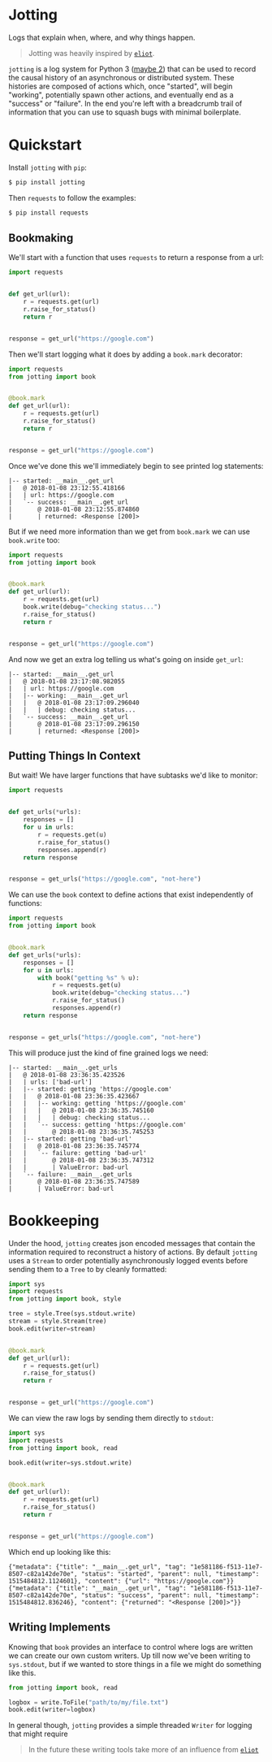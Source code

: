 # Jotting

Logs that explain when, where, and why things happen.

> Jotting was heavily inspired by [`eliot`](https://eliot.readthedocs.io/).

`jotting` is a log system for Python 3 ([maybe 2](https://github.com/rmorshea/jotting/issues/1)) that can be used to record the causal history of an asynchronous or distributed system. These histories are composed of actions which, once "started", will begin "working", potentially spawn other actions, and eventually end as a "success" or "failure". In the end you're left with a breadcrumb trail of information that you can use to squash bugs with minimal boilerplate.

# Quickstart

Install `jotting` with `pip`:

```bash
$ pip install jotting
```

Then `requests` to follow the examples:

```bash
$ pip install requests
```

## Bookmaking

We'll start with a function that uses `requests` to return a response from a url:

```python
import requests


def get_url(url):
    r = requests.get(url)
    r.raise_for_status()
    return r


response = get_url("https://google.com")
```

Then we'll start logging what it does by adding a `book.mark` decorator:

```python
import requests
from jotting import book


@book.mark
def get_url(url):
    r = requests.get(url)
    r.raise_for_status()
    return r


response = get_url("https://google.com")
```

Once we've done this we'll immediately begin to see printed log statements:

```
|-- started: __main__.get_url
|   @ 2018-01-08 23:12:55.418166
|   | url: https://google.com
|   `-- success: __main__.get_url
|       @ 2018-01-08 23:12:55.874860
|       | returned: <Response [200]>
```

But if we need more information than we get from `book.mark` we can use `book.write` too:

```python
import requests
from jotting import book


@book.mark
def get_url(url):
    r = requests.get(url)
    book.write(debug="checking status...")
    r.raise_for_status()
    return r


response = get_url("https://google.com")
```

And now we get an extra log telling us what's going on inside `get_url`:

```
|-- started: __main__.get_url
|   @ 2018-01-08 23:17:08.982055
|   | url: https://google.com
|   |-- working: __main__.get_url
|   |   @ 2018-01-08 23:17:09.296040
|   |   | debug: checking status...
|   `-- success: __main__.get_url
|       @ 2018-01-08 23:17:09.296150
|       | returned: <Response [200]>
```

## Putting Things In Context

But wait! We have larger functions that have subtasks we'd like to monitor:

```python
import requests


def get_urls(*urls):
    responses = []
    for u in urls:
        r = requests.get(u)
        r.raise_for_status()
        responses.append(r)
    return response


response = get_urls("https://google.com", "not-here")
```

We can use the `book` context to define actions that exist independently of functions:

```python
import requests
from jotting import book


@book.mark
def get_urls(*urls):
    responses = []
    for u in urls:
        with book("getting %s" % u):
            r = requests.get(u)
            book.write(debug="checking status...")
            r.raise_for_status()
            responses.append(r)
    return response


response = get_urls("https://google.com", "not-here")
```

This will produce just the kind of fine grained logs we need:

```
|-- started: __main__.get_urls
|   @ 2018-01-08 23:36:35.423526
|   | urls: ['bad-url']
|   |-- started: getting 'https://google.com'
|   |   @ 2018-01-08 23:36:35.423667
|   |   |-- working: getting 'https://google.com'
|   |   |   @ 2018-01-08 23:36:35.745160
|   |   |   | debug: checking status...
|   |   `-- success: getting 'https://google.com'
|   |       @ 2018-01-08 23:36:35.745253
|   |-- started: getting 'bad-url'
|   |   @ 2018-01-08 23:36:35.745774
|   |   `-- failure: getting 'bad-url'
|   |       @ 2018-01-08 23:36:35.747312
|   |       | ValueError: bad-url
|   `-- failure: __main__.get_urls
|       @ 2018-01-08 23:36:35.747589
|       | ValueError: bad-url
```

# Bookkeeping

Under the hood, `jotting` creates json encoded messages that contain the information
required to reconstruct a history of actions. By default `jotting` uses a `Stream`
to order potentially asynchronously logged events before sending them to a `Tree`
to by cleanly formatted:

```python
import sys
import requests
from jotting import book, style

tree = style.Tree(sys.stdout.write)
stream = style.Stream(tree)
book.edit(writer=stream)


@book.mark
def get_url(url):
    r = requests.get(url)
    r.raise_for_status()
    return r


response = get_url("https://google.com")
```

We can view the raw logs by sending them directly to `stdout`:

```python
import sys
import requests
from jotting import book, read

book.edit(writer=sys.stdout.write)


@book.mark
def get_url(url):
    r = requests.get(url)
    r.raise_for_status()
    return r


response = get_url("https://google.com")
```

Which end up looking like this:

```
{"metadata": {"title": "__main__.get_url", "tag": "1e581186-f513-11e7-8507-c82a142de70e", "status": "started", "parent": null, "timestamp": 1515484812.1124601}, "content": {"url": "https://google.com"}}
{"metadata": {"title": "__main__.get_url", "tag": "1e581186-f513-11e7-8507-c82a142de70e", "status": "success", "parent": null, "timestamp": 1515484812.836246}, "content": {"returned": "<Response [200]>"}}
```

## Writing Implements

Knowing that `book` provides an interface to control where logs are written we
can create our own custom writers. Up till now we've been writing to `sys.stdout`,
but if we wanted to store things in a file we might do something like this.

```python
from jotting import book, read

logbox = write.ToFile("path/to/my/file.txt")
book.edit(writer=logbox)
```

In general though, `jotting` provides a simple threaded `Writer` for logging
that might require

> In the future these writing tools take more of an influence from [`eliot`](https://github.com/ScatterHQ/eliot/blob/e5bf9ef81ecef474803786575e9dafa6b40a4d65/eliot/logwriter.py)
